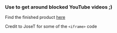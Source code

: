 ### Use to get around blocked YouTube videos ;)

Find the finished product [here](https://.com)

Credit to JoseT for some of the `<iframe>` code
